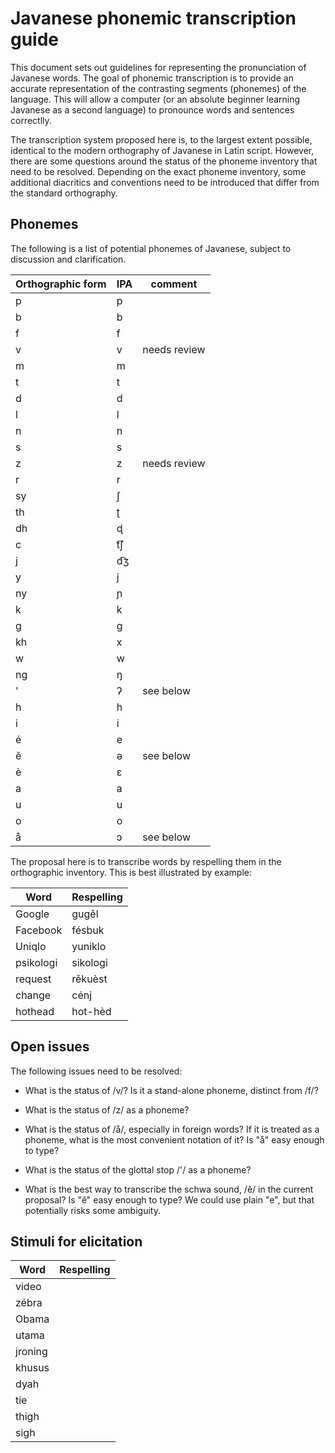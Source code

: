 # Javanese phonemic transcription guide

This document sets out guidelines for representing the pronunciation of Javanese
words. The goal of phonemic transcription is to provide an accurate
representation of the contrasting segments (phonemes) of the language. This will
allow a computer (or an absolute beginner learning Javanese as a second
language) to pronounce words and sentences correctlly.

The transcription system proposed here is, to the largest extent possible,
identical to the modern orthography of Javanese in Latin script. However, there
are some questions around the status of the phoneme inventory that need to be
resolved. Depending on the exact phoneme inventory, some additional diacritics
and conventions need to be introduced that differ from the standard orthography.

## Phonemes

The following is a list of potential phonemes of Javanese, subject to discussion
and clarification.

Orthographic form | IPA | comment
------------------|-----|--------
p | p
b | b
f | f
v | v | needs review
m | m
t | t
d | d
l | l
n | n
s | s
z | z | needs review
r | r
sy | ʃ
th | ʈ
dh | ɖ
c | t͡ʃ
j | d͡ʒ
y | j
ny | ɲ
k | k
g | g
kh | x
w | w
ng | ŋ
' | ʔ | see below
h | h
i | i
é | e
ě | ə | see below
è | ɛ
a | a
u | u
o | o
å | ɔ | see below


The proposal here is to transcribe words by respelling them in the orthographic
inventory. This is best illustrated by example:

Word      | Respelling
----------|-----------
Google    | gugěl
Facebook  | fésbuk
Uniqlo    | yuniklo
psikologi | sikologi
request   | rěkuèst
change    | cénj
hothead   | hot-hèd

## Open issues

The following issues need to be resolved:

* What is the status of /v/? Is it a stand-alone phoneme, distinct from /f/?

* What is the status of /z/ as a phoneme?

* What is the status of /å/, especially in foreign words? If it is treated as a
  phoneme, what is the most convenient notation of it? Is "å" easy enough to
  type?

* What is the status of the glottal stop /'/ as a phoneme?

* What is the best way to transcribe the schwa sound, /ě/ in the current
  proposal? Is "ě" easy enough to type? We could use plain "e", but that
  potentially risks some ambiguity.

## Stimuli for elicitation

Word      | Respelling
----------|-----------
video     |
zébra     |
Obama     |
utama     |
jroning   |
khusus    |
dyah      |
tie       |
thigh     |
sigh      |
